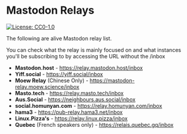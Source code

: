 # Mastodon Relays

[![License: CC0-1.0](https://licensebuttons.net/l/zero/1.0/80x15.png)](http://creativecommons.org/publicdomain/zero/1.0/)

The following are alive Mastodon relay list.

You can check what the relay is mainly focused on and what instances you'll be subscribing to by accessing the URL without the /inbox 

- **Mastodon.host** - https://relay.mastodon.host/inbox
- **Yiff.social** - https://yiff.social/inbox
- **Moew Relay** (Chinese Only) - https://mastodon-relay.moew.science/inbox
- **Masto.tech** - https://relay.masto.tech/inbox
- **Aus.Social** - https://neighbours.aus.social/inbox
- **social.homunyan.com** - https://relay.homunyan.com/inbox
- **hama3** - https://pub-relay.hama3.net/inbox
- **Linux.Pizza's** - https://relay.linux.pizza/inbox
- **Quebec** (French speakers only) - https://relais.quebec.gq/inbox
